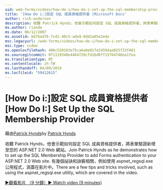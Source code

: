 ```yaml
---
uid: web-forms/videos/how-do-i/how-do-i-set-up-the-sql-membership-provider
title: '[How Do i:]設定 SQL 成員資格提供者 |Microsoft Docs'
author: rick-anderson
description: 收聽 Patrick Hynds，他會示範如何設定 SQL 成員資格提供者，將表單驗證新增至您的 ASP.NET 2.0 Web 網站。 有幾個提示...
ms.author: riande
ms.date: 06/12/2007
ms.assetid: 6d7bad76-7cd1-40c5-ade9-8d42a85e2e4e
msc.legacyurl: /web-forms/videos/how-do-i/how-do-i-set-up-the-sql-membership-provider
msc.type: video
ms.openlocfilehash: 496c520163e75ca6a0e017e2459daa025f33f481
ms.sourcegitcommit: 0f1119340e4464720cfd16d0ff15764746ea1fea
ms.translationtype: MT
ms.contentlocale: zh-TW
ms.lasthandoff: 04/09/2019
ms.locfileid: "59412615"
---
```

# <a name="how-do-i-set-up-the-sql-membership-provider"></a><span data-ttu-id="63824-104">[How Do i:]設定 SQL 成員資格提供者</span><span class="sxs-lookup"><span data-stu-id="63824-104">[How Do I:] Set Up the SQL Membership Provider</span></span>

<span data-ttu-id="63824-105">藉由[Patrick Hynds](https://twitter.com/patrickhynds)</span><span class="sxs-lookup"><span data-stu-id="63824-105">by [Patrick Hynds](https://twitter.com/patrickhynds)</span></span>

<span data-ttu-id="63824-106">收聽 Patrick Hynds，他會示範如何設定 SQL 成員資格提供者，將表單驗證新增至您的 ASP.NET 2.0 Web 網站。</span><span class="sxs-lookup"><span data-stu-id="63824-106">Join Patrick Hynds as he demonstrates how to set up the SQL Membership Provider to add Forms authentication to your ASP.NET 2.0 Web site.</span></span> <span data-ttu-id="63824-107">有幾個祕訣和訣竅相關，例如使用 aspnet\_regsql.exe 公用程式，涵蓋在影片中。</span><span class="sxs-lookup"><span data-stu-id="63824-107">There are a few tips and tricks involved, such as using the aspnet\_regsql.exe utility, which are covered in the video.</span></span>

[<span data-ttu-id="63824-108">&#9654;觀看影片 （9 分鐘）</span><span class="sxs-lookup"><span data-stu-id="63824-108">&#9654; Watch video (9 minutes)</span></span>](https://channel9.msdn.com/Blogs/ASP-NET-Site-Videos/how-do-i-set-up-the-sql-membership-provider)
